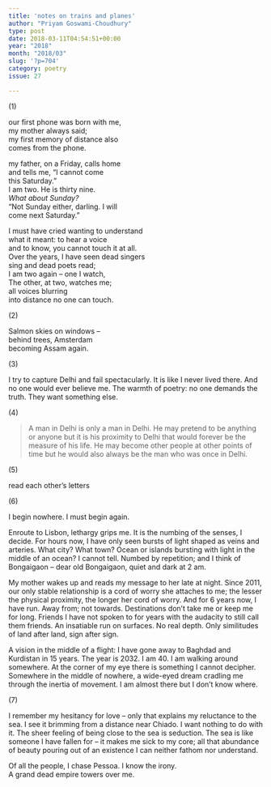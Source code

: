 ```yaml
---
title: 'notes on trains and planes'
author: "Priyam Goswami-Choudhury"
type: post
date: 2018-03-11T04:54:51+00:00
year: "2018"
month: "2018/03"
slug: '?p=704'
category: poetry
issue: 27

---
```

(1)

our first phone was born with me,  
my mother always said;  
my first memory of distance also  
comes from the phone.

my father, on a Friday, calls home  
and tells me, “I cannot come  
this Saturday.”  
I am two. He is thirty nine.  
_What about Sunday?_  
“Not Sunday either, darling. I will  
come next Saturday.”

I must have cried wanting to understand  
what it meant: to hear a voice  
and to know, you cannot touch it at all.  
Over the years, I have seen dead singers  
sing and dead poets read;  
I am two again – one I watch,  
The other, at two, watches me;  
all voices blurring  
into distance no one can touch.

(2)

Salmon skies on windows –  
behind trees, Amsterdam  
becoming Assam again.

(3)

I try to capture Delhi and fail spectacularly. It is like I never lived there. And no one would ever believe me. The warmth of poetry: no one demands the truth. They want something else.

(4)

> A man in Delhi is only a man in Delhi. He may pretend to be anything or anyone but it is his proximity to Delhi that would forever be the measure of his life. He may become other people at other points of time but he would also always be the man who was once in Delhi.

(5)

read each other’s letters

(6)

I begin nowhere. I must begin again. 

Enroute to Lisbon, lethargy grips me. It is the numbing of the senses, I decide. For hours now, I have only seen bursts of light shaped as veins and arteries. What city? What town? Ocean or islands bursting with light in the middle of an ocean? I cannot tell. Numbed by repetition; and I think of Bongaigaon – dear old Bongaigaon, quiet and dark at 2 am. 

My mother wakes up and reads my message to her late at night. Since 2011, our only stable relationship is a cord of worry she attaches to me; the lesser the physical proximity, the longer her cord of worry. And for 6 years now, I have run. Away from; not towards. Destinations don’t take me or keep me for long. Friends I have not spoken to for years with the audacity to still call them friends. An insatiable run on surfaces. No real depth. Only similitudes of land after land, sign after sign.

A vision in the middle of a flight: I have gone away to Baghdad and Kurdistan in 15 years. The year is 2032. I am 40. I am walking around somewhere. At the corner of my eye there is something I cannot decipher. Somewhere in the middle of nowhere, a wide-eyed dream cradling me through the inertia of movement. I am almost there but I don’t know where.

(7)

I remember my hesitancy for love – only that explains my reluctance to the sea. I see it brimming from a distance near Chiado. I want nothing to do with it. The sheer feeling of being close to the sea is seduction. The sea is like someone I have fallen for – it makes me sick to my core; all that abundance of beauty pouring out of an existence I can neither fathom nor understand.

Of all the people, I chase Pessoa. I know the irony.  
A grand dead empire towers over me.
